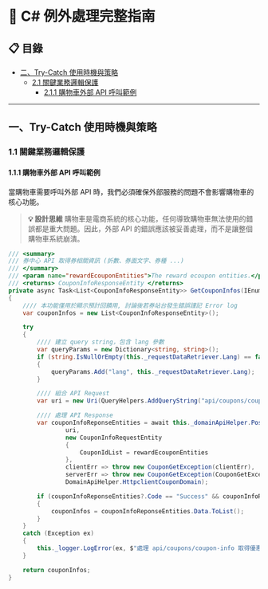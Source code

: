 # 🚨 C# 例外處理完整指南

## 📋 目錄
- [二、Try-Catch 使用時機與策略](#二try-catch-使用時機與策略)
  - [2.1 關鍵業務邏輯保護](#21-關鍵業務邏輯保護)
    - [2.1.1 購物車外部 API 呼叫範例](#211-購物車外部-api-呼叫範例)
---

## 一、Try-Catch 使用時機與策略

### 1.1 關鍵業務邏輯保護

#### 1.1.1 購物車外部 API 呼叫範例

當購物車需要呼叫外部 API 時，我們必須確保外部服務的問題不會影響購物車的核心功能。

> **💡 設計思維**
> 購物車是電商系統的核心功能，任何導致購物車無法使用的錯誤都是重大問題。因此，外部 API 的錯誤應該被妥善處理，而不是讓整個購物車系統崩潰。

```csharp
/// <summary>
/// 券中心 API 取得券相關資訊 (折數、券面文字、券種 ...)
/// </summary>
/// <param name="rewardEcouponEntities">The reward ecoupon entities.</param>
/// <returns> CouponInfoResponseEntity </returns>
private async Task<List<CouponInfoResponseEntity>> GetCouponInfos(IEnumerable<long> rewardEcouponEntities)
{
    //// 本功能僅用於顯示預計回饋用, 討論後若券站台發生錯誤謹記 Error log
    var couponInfos = new List<CouponInfoResponseEntity>();

    try
    {
        //// 建立 query string，包含 lang 參數
        var queryParams = new Dictionary<string, string>();
        if (string.IsNullOrEmpty(this._requestDataRetriever.Lang) == false)
        {
            queryParams.Add("lang", this._requestDataRetriever.Lang);
        }

        //// 組合 API Request
        var uri = new Uri(QueryHelpers.AddQueryString("api/coupons/coupon-info", queryParams), UriKind.Relative);

        //// 處理 API Response
        var couponInfoReponseEntities = await this._domainApiHelper.PostAsJsonAsync<IEnumerable<CouponInfoResponseEntity>, CouponInfoRequestEntity>(
                uri,
                new CouponInfoRequestEntity
                {
                    CouponIdList = rewardEcouponEntities
                },
                clientErr => throw new CouponGetException(clientErr),
                serverErr => throw new CouponGetException(CouponGetExceptionTypeEnum.UnknownError),
                DomainApiHelper.HttpclientCouponDomain);

        if (couponInfoReponseEntities?.Code == "Success" && couponInfoReponseEntities.Data?.Any() == true)
        {
            couponInfos = couponInfoReponseEntities.Data.ToList();
        }
    }
    catch (Exception ex)
    {
        this._logger.LogError(ex, $"處理 api/coupons/coupon-info 取得優惠券券面訊息是發生錯誤 : {ex?.Message}");
    }

    return couponInfos;
}
```